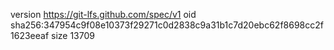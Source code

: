 version https://git-lfs.github.com/spec/v1
oid sha256:347954c9f08e10373f29271c0d2838c9a31b1c7d20ebc62f8698cc2f1623eeaf
size 13709
